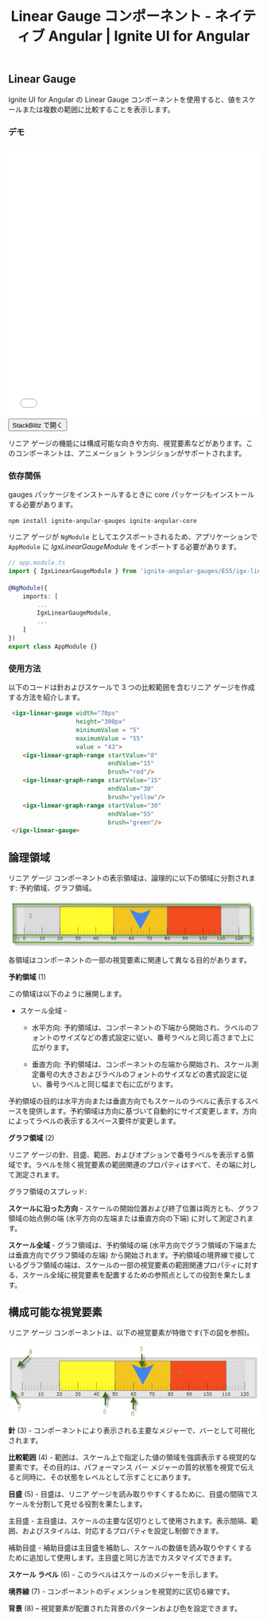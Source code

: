 ﻿---
title: Linear Gauge コンポーネント - ネイティブ Angular | Ignite UI for Angular
_description: Ignite UI for Angular の Linear Gauge コンポーネントを使用すると、値をスケールまたは複数の範囲に比較することを表示します。
_keywords: Ignite UI for Angular, Angular, ネイティブ Angular コンポーネント スイート, ネイティブ Angular コントロール, ネイティブ Angular コンポーネント, ネイティブ Angular コンポーネント ライブラリ, Angular リニア ゲージ コンポーネント, Angular リニア ゲージ
_language: ja
---
## Linear Gauge

Ignite UI for Angular の Linear Gauge コンポーネントを使用すると、値をスケールまたは複数の範囲に比較することを表示します。

### デモ

<div class="sample-container" style="height: 550px">
    <iframe id="linear-gauge-sample-iframe" src='{environment:demosBaseUrl}/linear-gauge-sample' width="100%" height="100%" seamless frameBorder="0" onload="onSampleIframeContentLoaded(this);"></iframe>
</div>
<div>
    <button data-localize="stackblitz" class="stackblitz-btn"   data-iframe-id="linear-gauge-sample-iframe" data-demos-base-url="{environment:demosBaseUrl}">StackBlitz で開く
    </button>
</div>

<div class="divider--half"></div>

リニア ゲージの機能には構成可能な向きや方向、視覚要素などがあります。このコンポーネントは、アニメーション トランジションがサポートされます。

### 依存関係
gauges パッケージをインストールするときに core パッケージもインストールする必要があります。

`npm install ignite-angular-gauges ignite-angular-core`

リニア ゲージが `NgModule` としてエクスポートされるため、アプリケーションで `AppModule` に _IgxLinearGaugeModule_ をインポートする必要があります。

```typescript
// app.module.ts
import { IgxLinearGaugeModule } from 'ignite-angular-gauges/ES5/igx-linear-gauge-module';

@NgModule({
    imports: [
        ...
        IgxLinearGaugeModule,
        ...
    ]
})
export class AppModule {}
```

<div class="divider--half"></div>

### 使用方法

以下のコードは針およびスケールで 3 つの比較範囲を含むリニア ゲージを作成する方法を紹介します。

```html
 <igx-linear-gauge width="70px"
                   height="300px"
                   minimumValue = "5"
                   maximumValue = "55"
                   value = "43">
    <igx-linear-graph-range startValue="0"
                            endValue="15"
                            brush="red"/>
    <igx-linear-graph-range startValue="15"
                            endValue="30"
                            brush="yellow"/>
    <igx-linear-graph-range startValue="30"
                            endValue="55"
                            brush="green"/>
 </igx-linear-gauge>
```

<div class="divider--half"></div>

## 論理領域

リニア ゲージ コンポーネントの表示領域は、論理的に以下の領域に分割されます: 予約領域、グラフ領域。

![](../images/Linear_Gauge_1.png)
 
各領域はコンポーネントの一部の視覚要素に関連して異なる目的があります。

**予約領域** (1)

この領域は以下のように展開します。

* スケール全域 -
    * 水平方向: 予約領域は、コンポーネントの下端から開始され、ラベルのフォントのサイズなどの書式設定に従い、番号ラベルと同じ高さまで上に広がります。

    * 垂直方向: 予約領域は、コンポーネントの左端から開始され、スケール測定番号の大きさおよびラベルのフォントのサイズなどの書式設定に従い、番号ラベルと同じ幅まで右に広がります。

予約領域の目的は水平方向または垂直方向でもスケールのラベルに表示するスペースを提供します。予約領域は方向に基づいて自動的にサイズ変更します。方向によってラベルの表示するスペース要件が変更します。

**グラフ領域** (2)  

リニア ゲージの針、目盛、範囲、およびオプションで番号ラベルを表示する領域です。ラベルを除く視覚要素の範囲関連のプロパティはすべて、その端に対して測定されます。

グラフ領域のスプレッド:

**スケールに沿った方向** - スケールの開始位置および終了位置は両方とも、グラフ領域の始点側の端 (水平方向の左端または垂直方向の下端) に対して測定されます。

**スケール全域** - グラフ領域は、予約領域の端 (水平方向でグラフ領域の下端または垂直方向でグラフ領域の左端) から開始されます。予約領域の境界線で接しているグラフ領域の端は、スケールの一部の視覚要素の範囲関連プロパティに対する、スケール全域に視覚要素を配置するための参照点としての役割を果たします。

## 構成可能な視覚要素
リニア ゲージ コンポーネントは、以下の視覚要素が特徴です(下の図を参照)。
 
![](../images/Linear_Gauge_2.png)

**針** (3) - コンポーネントにより表示される主要なメジャーで、バーとして可視化されます。

**比較範囲** (4) - 範囲は、スケール上で指定した値の領域を強調表示する視覚的な要素です。その目的は、パフォーマンス バー メジャーの質的状態を視覚で伝えると同時に、その状態をレベルとして示すことにあります。

**目盛** (5) - 目盛は、リニア ゲージを読み取りやすくするために、目盛の間隔でスケールを分割して見せる役割を果たします。

主目盛 - 主目盛は、スケールの主要な区切りとして使用されます。表示間隔、範囲、およびスタイルは、対応するプロパティを設定し制御できます。

補助目盛 - 補助目盛は主目盛を補助し、スケールの数値を読み取りやすくするために追加して使用します。主目盛と同じ方法でカスタマイズできます。

**スケール ラベル** (6) - このラベルはスケールのメジャーを示します。

**境界線** (7) - コンポーネントのディメンションを視覚的に区切る線です。

**背景** (8) – 視覚要素が配置された背景のパターンおよび色を設定できます。

